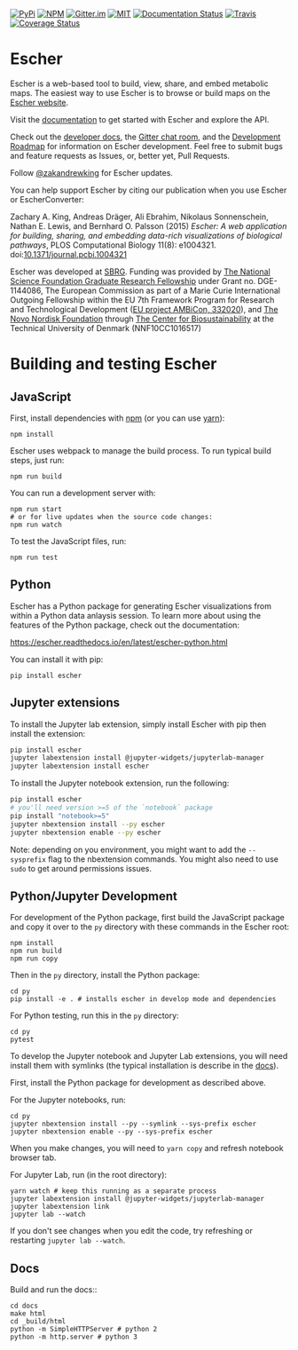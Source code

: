 [![PyPi](https://img.shields.io/pypi/v/Escher.svg)](https://pypi.python.org/pypi/Escher)
[![NPM](https://img.shields.io/npm/v/escher.svg)](https://www.npmjs.com/package/escher)
[![Gitter.im](https://img.shields.io/gitter/room/zakandrewking/escher.svg)](https://gitter.im/zakandrewking/escher)
[![MIT](https://img.shields.io/pypi/l/Escher.svg)](https://github.com/zakandrewking/escher/blob/master/LICENSE)
[![Documentation Status](https://readthedocs.org/projects/escher/badge/?version=latest)](https://escher.readthedocs.io/en/latest/?badge=latest)
[![Travis](https://img.shields.io/travis/zakandrewking/escher/master.svg)](https://travis-ci.org/zakandrewking/escher)
[![Coverage Status](https://img.shields.io/coveralls/zakandrewking/escher/master.svg)](https://coveralls.io/github/zakandrewking/escher?branch=master)

# Escher

Escher is a web-based tool to build, view, share, and embed metabolic maps. The
easiest way to use Escher is to browse or build maps on the
[Escher website](http://escher.github.io/).

Visit the [documentation](http://escher.readthedocs.org/) to get started with
Escher and explore the API.

Check out the
[developer docs](https://escher.readthedocs.org/en/latest/development.html),
the [Gitter chat room](https://gitter.im/zakandrewking/escher), and the
[Development Roadmap](https://github.com/zakandrewking/escher/wiki/Development-Roadmap) for information
on Escher development. Feel free to submit bugs and feature requests as Issues,
or, better yet, Pull Requests.

Follow [@zakandrewking](https://twitter.com/zakandrewking) for Escher updates.

You can help support Escher by citing our publication when you use Escher or
EscherConverter:

Zachary A. King, Andreas Dräger, Ali Ebrahim, Nikolaus Sonnenschein, Nathan
E. Lewis, and Bernhard O. Palsson (2015) *Escher: A web application for
building, sharing, and embedding data-rich visualizations of biological
pathways*, PLOS Computational Biology 11(8):
e1004321. doi:[10.1371/journal.pcbi.1004321](http://dx.doi.org/10.1371/journal.pcbi.1004321)

Escher was developed at [SBRG](http://systemsbiology.ucsd.edu/). Funding was
provided by [The National Science Foundation Graduate Research Fellowship](https://www.nsfgrfp.org)
under Grant no. DGE-1144086, The European Commission as part of a Marie Curie
International Outgoing Fellowship within the EU 7th Framework Program for
Research and Technological Development ([EU project AMBiCon, 332020](http://ec.europa.eu/research/mariecurieactions/node_en)),
and [The Novo Nordisk Foundation](http://novonordiskfonden.dk/)
through [The Center for Biosustainability](https://www.biosustain.dtu.dk/)
at the Technical University of Denmark (NNF10CC1016517)

# Building and testing Escher

## JavaScript

First, install dependencies with [npm](https://www.npmjs.com) (or you can use
[yarn](https://yarnpkg.com)):

```
npm install
```

Escher uses webpack to manage the build process. To run typical build steps, just run:

```
npm run build
```

You can run a development server with:

```
npm run start
# or for live updates when the source code changes:
npm run watch
```

To test the JavaScript files, run:

```
npm run test
```

## Python

Escher has a Python package for generating Escher visualizations from within a
Python data anlaysis session. To learn more about using the features of the
Python package, check out the documentation:

https://escher.readthedocs.io/en/latest/escher-python.html

You can install it with pip:

```
pip install escher
```

## Jupyter extensions

To install the Jupyter lab extension, simply install Escher with pip then
install the extension:

```bash
pip install escher
jupyter labextension install @jupyter-widgets/jupyterlab-manager
jupyter labextension install escher
```

To install the Jupyter notebook extension, run the following:

```bash
pip install escher
# you'll need version >=5 of the `notebook` package
pip install "notebook>=5"
jupyter nbextension install --py escher
jupyter nbextension enable --py escher
```

Note: depending on you environment, you might want to add the `--sysprefix` flag
to the nbextension commands. You might also need to use `sudo` to get around
permissions issues.

## Python/Jupyter Development

For development of the Python package, first build the JavaScript package and
copy it over to the `py` directory with these commands in the Escher root:

```
npm install
npm run build
npm run copy
```

Then in the `py` directory, install the Python package:

```
cd py
pip install -e . # installs escher in develop mode and dependencies
```

For Python testing, run this in the `py` directory:

```
cd py
pytest
```

To develop the Jupyter notebook and Jupyter Lab extensions, you will need
install them with symlinks (the typical installation is describe in the
[docs](https://escher.readthedocs.io/en/latest/escher-python.html)).

First, install the Python package for development as described above.

For the Jupyter notebooks, run:

```
cd py
jupyter nbextension install --py --symlink --sys-prefix escher
jupyter nbextension enable --py --sys-prefix escher
```

When you make changes, you will need to `yarn copy` and refresh notebook browser
tab.

For Jupyter Lab, run (in the root directory):

```
yarn watch # keep this running as a separate process
jupyter labextension install @jupyter-widgets/jupyterlab-manager
jupyter labextension link
jupyter lab --watch
```

If you don't see changes when you edit the code, try refreshing or restarting
`jupyter lab --watch`.

## Docs

Build and run the docs::

```
cd docs
make html
cd _build/html
python -m SimpleHTTPServer # python 2
python -m http.server # python 3
```
